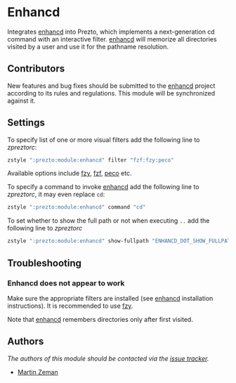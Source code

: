 Enhancd
=======

Integrates [enhancd][1] into Prezto, which implements a next-generation cd
command with an interactive filter. [enhancd][1] will memorize all directories
visited by a user and use it for the pathname resolution.

Contributors
------------

New features and bug fixes should be submitted to the [enhancd][1] project
according to its rules and regulations. This module will be synchronized
against it.

Settings
--------

To specify list of one or more visual filters add the following line to
*zpreztorc*:

```sh
zstyle ":prezto:module:enhancd" filter "fzf:fzy:peco"
```

Available options include [fzy][2], [fzf][3], [peco][4] etc.

To specify a command to invoke [enhancd][1] add the following line to
*zpreztorc*, it may even replace `cd`:

```sh
zstyle ":prezto:module:enhancd" command "cd"
```

To set whether to show the full path or not when executing `..` add the
following line to *zpreztorc*

```sh
zstyle ":prezto:module:enhancd" show-fullpath "ENHANCD_DOT_SHOW_FULLPATH"
```

Troubleshooting
---------------

### Enhancd does not appear to work

Make sure the appropriate filters are installed (see [enhancd][1] installation
instructions). It is recommended to use [fzy][2].

Note that [enhancd][1] remembers directories only after first visited.

Authors
-------

*The authors of this module should be contacted via the [issue tracker][3].*

  - [Martin Zeman](https://github.com/N4M3Z)

[1]: https://github.com/b4b4r07/enhancd
[2]: https://github.com/jhawthorn/fzy
[3]: https://github.com/junegunn/fzf
[4]: https://github.com/peco/peco
[5]: https://github.com/sorin-ionescu/prezto/issues

